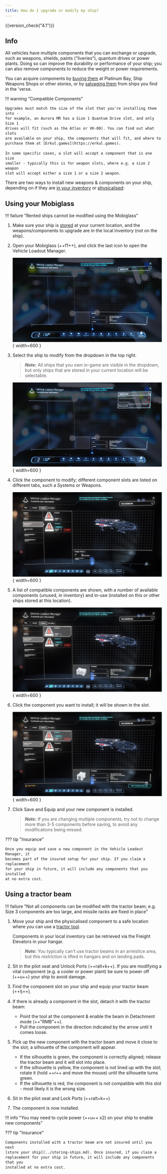 ```yaml
---
title: How do I upgrade or modify my ship?
---
```


{{version_check("4.1")}}

## Info

All vehicles have multiple components that you can exchange or upgrade, such as
weapons, shields, paints ("liveries"), quantum drives or power plants. Doing so
can improve the durability or performance of your ship; you can also remove
components to reduce the weight or power requirements.

You can acquire components by [buying them](./buying-components.md) at Platinum
Bay, Ship Weapons Shops or other stories, or by
[salvaging them](./salvage-components.md) from ships you find in the 'verse.

!!! warning "Compatible Components"

    Upgrades must match the size of the slot that you're installing them into -
    for example, an Aurora MR has a Size 1 Quantum Drive slot, and only Size 1
    drives will fit (such as the Atlas or VK-00). You can find out what slots
    are available on your ship, the components that will fit, and where to
    purchase them at [Erkul.games](https://erkul.games).

    In some specific cases, a slot will accept a component that is one size
    smaller - typically this is for weapon slots, where e.g. a size 2 weapon
    slot will accept either a size 1 or a size 2 weapon.

There are two ways to install new weapons & components on your ship, depending
on if they are [in your inventory](#using-your-mobiglass) or
[physicalised](#using-a-tractor-beam):

## Using your Mobiglass

!!! failure "Rented ships cannot be modified using the Mobiglass"

1. Make sure your ship is [stored](../storing-ships.md) at your current
location, and the weapons/components to upgrade are in the local inventory (not
on the ship).

2. Open your Mobiglass (++f1++), and click the last icon to open the Vehicle
Loadout Manager.

    ![Vehicle Loadout Manager](
        ./images/swap-components-mobiglass-1.jpg){ width=600 }

3. Select the ship to modify from the dropdown in the top right.

    > ***Note:*** All ships that you own in-game are visible in the dropdown,
    but only ships that are stored in your current location will be selectable.

    ![Vehicle Loadout Manager](
        ./images/swap-components-mobiglass-2.jpg){ width=600 }

4. Click the component to modify; different component slots are listed on
different tabs, such a Systems or Weapons.

    ![Vehicle Loadout Manager](
        ./images/swap-components-mobiglass-3.jpg){ width=600 }

5. A list of compatible components are shown, with a number of available
components (unused, in inventory) and in-use (installed on this or other ships
stored at this location).

    ![Vehicle Loadout Manager](
        ./images/swap-components-mobiglass-4.jpg){ width=600 }

6. Click the component you want to install; it will be shown in the slot.

    ![Vehicle Loadout Manager](
        ./images/swap-components-mobiglass-5.jpg){ width=600 }

7. Click Save and Equip and your new component is installed.

    > ***Note:*** If you are changing multiple components, try not to change
    more than 3-5 components before saving, to avoid any modifications being
    missed.

??? tip "Insurance"

    Once you equip and save a new component in the Vehicle Loadout Manager, it
    becomes part of the insured setup for your ship. If you claim a replacement
    for your ship in future, it will include any components that you installed
    at no extra cost.

## Using a tractor beam

<!-- markdownlint-disable-next-line MD013 -->
!!! failure "Not all components can be modified with the tractor beam; e.g. Size 3 components are too large, and missile racks are fixed in place"

1. Move your ship and the physicalised component to a safe location where you
can use a [tractor tool](../../fps/equipment/tractor-beam.md).

    Components in your local inventory can be retrieved via the Freight
    Elevators in your hangar.

    > ***Note:*** You typically can't use tractor beams in an armistice area,
    but this restriction is lifted in hangars and on landing pads.

2. Sit in the pilot seat and Unlock Ports (++ralt+k++). If you are modifying a
vital component (e.g. a cooler or power plant) be sure to power off (++u++) your
ship to avoid damage.

3. Find the component slot on your ship and equip your tractor beam (++5++).

4. If there is already a component in the slot, detach it with the tractor beam:
    - Point the tool at the component & enable the beam in Detachment mode
    (++"RMB"++).
    - Pull the component in the direction indicated by the arrow until it comes
    loose.

5. Pick up the new component with the tractor beam and move it close to the
slot; a silhouette of the component will appear.
    - If the silhouette is green, the component is correctly aligned; release
    the tractor beam and it will slot into place.
    - If the silhouette is yellow, the component is not lined up with the slot;
    rotate it (hold ++r++ and move the mouse) until the silhouette turns green.
    - If the silhouette is red, the component is not compatible with this slot -
    most likely it is the wrong size.

6. Sit in the pilot seat and Lock Ports (++ralt+k++)

7. The component is now installed.

<!-- markdownlint-disable-next-line MD013 -->
!!! info "You may need to cycle power (++u++ x2) on your ship to enable new components"

??? tip "Insurance"

    Components installed with a tractor beam are not insured until you next
    [store your ship](../storing-ships.md). Once insured, if you claim a
    replacement for your ship in future, it will include any components that you
    installed at no extra cost.
